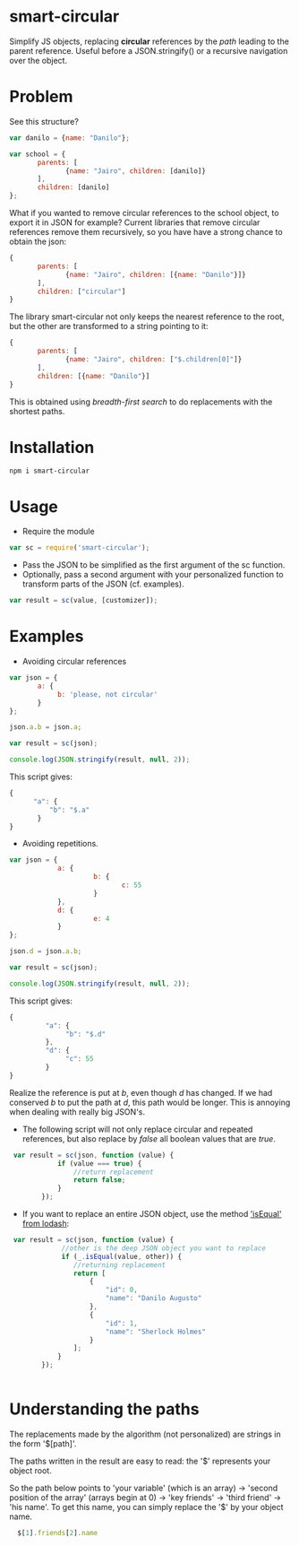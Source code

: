 # smart-circular

Simplify JS objects, replacing **circular** references by the *path* leading to the parent reference. Useful before a JSON.stringify() or a recursive navigation over the object.

# Problem

See this structure?

```javascript
var danilo = {name: "Danilo"};

var school = {
       parents: [
              {name: "Jairo", children: [danilo]}
       ],
       children: [danilo]
};
```

What if you wanted to remove circular references to the school object, to export it in JSON for example? Current libraries that remove circular references remove them recursively, so you have have a strong chance to obtain the json:

```javascript
{
       parents: [
              {name: "Jairo", children: [{name: "Danilo"}]}
       ],
       children: ["circular"]
}
```

The library smart-circular not only keeps the nearest reference to the root, but the other are transformed to a string pointing to it:

```javascript
{
       parents: [
              {name: "Jairo", children: ["$.children[0]"]}
       ],
       children: [{name: "Danilo"}]
}
```

This is obtained using *breadth-first search* to do replacements with the shortest paths.


# Installation

```
npm i smart-circular
```

# Usage 

- Require the module

```javascript
var sc = require('smart-circular');
```

- Pass the JSON to be simplified as the first argument of the sc function.
- Optionally, pass a second argument with your personalized function to transform parts of the JSON (cf. examples).

```javascript
var result = sc(value, [customizer]);
```


# Examples

- Avoiding circular references

```javascript
var json = {
       a: {
            b: 'please, not circular'
       }
};

json.a.b = json.a;

var result = sc(json);

console.log(JSON.stringify(result, null, 2));
```

This script gives:

```javascript
{
      "a": {
          "b": "$.a"
       }
}  
```


- Avoiding repetitions.

```javascript
var json = {
            a: {
                     b: {
                            c: 55
                     }
            },
            d: {
                     e: 4
            }
};

json.d = json.a.b;

var result = sc(json);

console.log(JSON.stringify(result, null, 2));
```

This script gives:

```javascript
{
         "a": {
              "b": "$.d"
         },
         "d": {
              "c": 55
         }
}
```

Realize the reference is put at *b*, even though *d* has changed. If we had conserved *b* to put the path at *d*, this path would be longer. This is annoying when dealing with really big JSON's.

- The following script will not only replace circular and repeated references, but also replace by *false* all boolean values that are *true*.

```javascript
 var result = sc(json, function (value) {
            if (value === true) {
                //return replacement
                return false; 
            }
        });
```

- If you want to replace an entire JSON object, use the method ['isEqual' from lodash](https://lodash.com/docs#isEqual):

```javascript
 var result = sc(json, function (value) {
             //other is the deep JSON object you want to replace
             if (_.isEqual(value, other)) {
                //returning replacement
                return [
                    {
                        "id": 0,
                        "name": "Danilo Augusto"
                    },
                    {
                        "id": 1,
                        "name": "Sherlock Holmes"
                    }
                ];
            }
        });
        
```


# Understanding the paths

The replacements made by the algorithm (not personalized) are strings in the form '$[path]'.

The paths written in the result are easy to read: the '$' represents your object root. 

So the path below points to 'your variable' (which is an array) → 'second position of the array' (arrays begin at 0) → 'key friends' → 'third friend' → 'his name'. To get this name, you can simply replace the '$' by your object name.

```javascript
  $[1].friends[2].name
```


